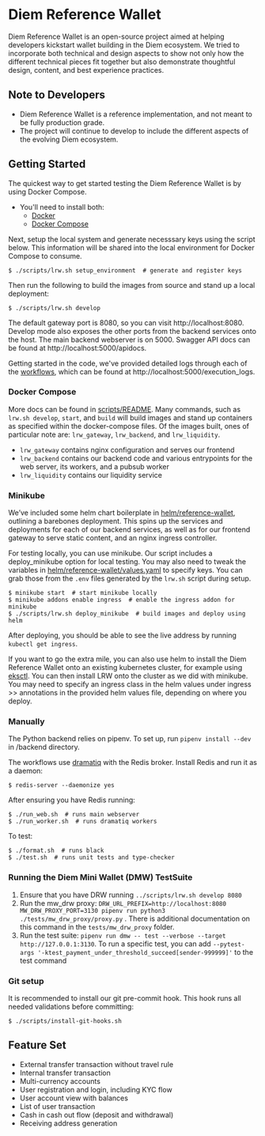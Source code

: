 # Diem Reference Wallet

Diem Reference Wallet is an open-source project aimed at helping developers kickstart wallet building in the Diem ecosystem.
We tried to incorporate both technical and design aspects to show not only how the different technical pieces fit together
but also demonstrate thoughtful design, content, and best experience practices.


## Note to Developers
* Diem Reference Wallet is a reference implementation, and not meant to be fully production grade.
* The project will continue to develop to include the different aspects of the evolving Diem ecosystem.


## Getting Started

The quickest way to get started testing the Diem Reference Wallet is by using Docker Compose.

* You'll need to install both:
    * [Docker](https://docs.docker.com/get-docker/)
    * [Docker Compose](https://docs.docker.com/compose/)

Next, setup the local system and generate necesssary keys using the script below. This information will be shared into the local environment for Docker Compose to consume.

    $ ./scripts/lrw.sh setup_environment  # generate and register keys

Then run the following to build the images from source and stand up a local deployment:

    $ ./scripts/lrw.sh develop

The default gateway port is 8080, so you can visit http://localhost:8080. Develop mode also exposes the other ports from the backend services onto the host. The main backend webserver is on 5000. Swagger API docs can be found at http://localhost:5000/apidocs.

Getting started in the code, we've provided detailed logs through each of the [workflows](wallet/background_tasks), which can be found at http://localhost:5000/execution_logs.

### Docker Compose

More docs can be found in [scripts/README](../scripts/README.md). Many commands, such as `lrw.sh develop`, `start`, and `build` will build images and stand up containers as specified within the docker-compose files. Of the images built, ones of particular note are: `lrw_gateway`, `lrw_backend`, and `lrw_liquidity`.
* `lrw_gateway` contains nginx configuration and serves our frontend
* `lrw_backend` contains our backend code and various entrypoints for the web server, its workers, and a pubsub worker
* `lrw_liquidity` contains our liquidity service

### Minikube

We’ve included some helm chart boilerplate in [helm/reference-wallet](../helm/reference-wallet), outlining a barebones deployment. This spins up the services and deployments for each of our backend services, as well as for our frontend gateway to serve static content, and an nginx ingress controller.

For testing locally, you can use minikube. Our script includes a deploy_minikube option for local testing. You may also need to tweak the variables in [helm/reference-wallet/values.yaml](helm/reference-wallet/values.yaml) to specify keys. You can grab those from the `.env` files generated by the `lrw.sh` script during setup.

    $ minikube start  # start minikube locally
    $ minikube addons enable ingress  # enable the ingress addon for minikube
    $ ./scripts/lrw.sh deploy_minikube  # build images and deploy using helm

After deploying, you should be able to see the live address by running `kubectl get ingress`.

If you want to go the extra mile, you can also use helm to install the Diem Reference Wallet onto an existing kubernetes cluster, for example using [eksctl](https://eksctl.io/). You can then install LRW onto the cluster as we did with minikube. You may need to specify an ingress class in the helm values under ingress >> annotations in the provided helm values file, depending on where you deploy.

### Manually

The Python backend relies on pipenv. To set up, run `pipenv install --dev` in /backend directory.

The workflows use [dramatiq](https://dramatiq.io/) with the Redis broker. Install Redis and run it as a daemon:

    $ redis-server --daemonize yes

After ensuring you have Redis running:

    $ ./run_web.sh  # runs main webserver
    $ ./run_worker.sh  # runs dramatiq workers

To test:

    $ ./format.sh  # runs black
    $ ./test.sh  # runs unit tests and type-checker


### Running the Diem Mini Wallet (DMW) TestSuite
1. Ensure that you have DRW running `../scripts/lrw.sh develop 8080`
2. Run the mw_drw proxy: `DRW_URL_PREFIX=http://localhost:8080 MW_DRW_PROXY_PORT=3130 pipenv run python3 ./tests/mw_drw_proxy/proxy.py` . 
   There is additional documentation on this command in the `tests/mw_drw_proxy` folder.
3. Run the test suite: `pipenv run dmw -- test --verbose --target http://127.0.0.1:3130`.
  To run a specific test, you can add `--pytest-args '-ktest_payment_under_threshold_succeed[sender-999999]'` to the test command


### Git setup

It is recommended to install our git pre-commit hook. This hook runs all needed validations before committing:

    $ ./scripts/install-git-hooks.sh

## Feature Set
* External transfer transaction without travel rule
* Internal transfer transaction
* Multi-currency accounts
* User registration and login, including KYC flow
* User account view with balances
* List of user transaction
* Cash in cash out flow (deposit and withdrawal)
* Receiving address generation
